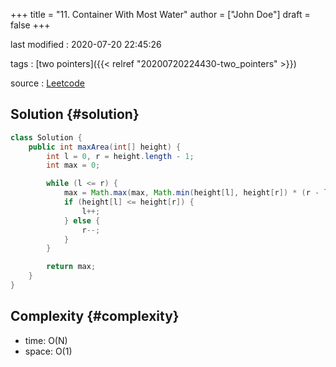 +++
title = "11. Container With Most Water"
author = ["John Doe"]
draft = false
+++

last modified
: 2020-07-20 22:45:26


tags
: [two pointers]({{< relref "20200720224430-two_pointers" >}})

source
: [Leetcode](https://leetcode.com/problems/container-with-most-water/)


## Solution {#solution}

```java
class Solution {
    public int maxArea(int[] height) {
        int l = 0, r = height.length - 1;
        int max = 0;

        while (l <= r) {
            max = Math.max(max, Math.min(height[l], height[r]) * (r - l));
            if (height[l] <= height[r]) {
                l++;
            } else {
                r--;
            }
        }

        return max;
    }
}
```


## Complexity {#complexity}

-   time: O(N)
-   space: O(1)
